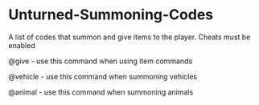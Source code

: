 # Unturned-Summoning-Codes
A list of codes that summon and give items to the player. Cheats must be enabled


@give - use this command when using item commands

@vehicle - use this command when summoning vehicles

@animal - use this command when summoning animals
